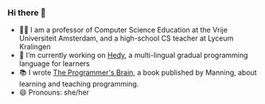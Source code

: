 ### Hi there 👋

- 👩‍🏫 I am a professor of Computer Science Education at the Vrije Universiteit Amsterdam, and a high-school CS teacher at Lyceum Kralingen
- 🔭 I’m currently working on [Hedy](https://www.hedy.org), a multi-lingual gradual programming language for learners
- 📚 I wrote [The Programmer's Brain](https://www.felienne.com/book), a book published by Manning, about learning and teaching programming.
- 😄 Pronouns: she/her

<!--
**Felienne/felienne** is a ✨ _special_ ✨ repository because its `README.md` (this file) appears on your GitHub profile.

Here are some ideas to get you started:

- 👯 I’m looking to collaborate on ...
- 🤔 I’m looking for help with ...
- 💬 Ask me about ...
- 📫 How to reach me: ...
- ⚡ Fun fact: ...

-->
